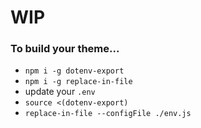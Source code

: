 # WIP

### To build your theme...
- `npm i -g dotenv-export`
- `npm i -g replace-in-file`
- update your `.env`
- `source <(dotenv-export)`
- `replace-in-file --configFile ./env.js`
